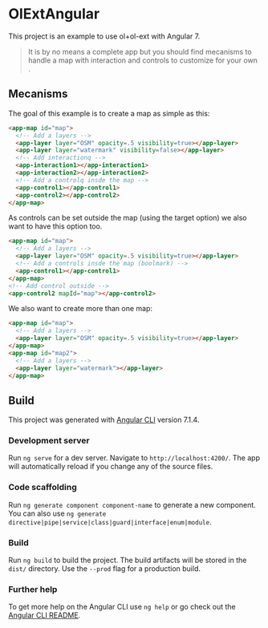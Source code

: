 # OlExtAngular

This project is an example to use ol+ol-ext with Angular 7.

> It is by no means a complete app but you should find mecanisms to handle a map with interaction and controls to customize for your own .

## Mecanisms

The goal of this example is to create a map as simple as this:

````html
<app-map id="map">
  <!-- Add a layers -->
  <app-layer layer="OSM" opacity=.5 visibility=true></app-layer>
  <app-layer layer="watermark" visibility=false></app-layer>
  <!-- Add interactionq -->
  <app-interaction1></app-interaction1>
  <app-interaction2></app-interaction2>
  <!-- Add a controlq insde the map -->
  <app-control1></app-control1>
  <app-control2></app-control2>
</app-map>
````

As controls can be set outside the map (using the target option) we also want to have this option too.
````html
<app-map id="map">
  <!-- Add a layers -->
  <app-layer layer="OSM" opacity=.5 visibility=true></app-layer>
  <!-- Add a controls insde the map (boolmark) -->
  <app-control1></app-control1>
</app-map>
<!-- Add control outside -->
<app-control2 mapId="map"></app-control2>
````

We also want to create more than one map:
````html
<app-map id="map">
  <!-- Add a layers -->
  <app-layer layer="OSM" opacity=.5 visibility=true></app-layer>
</app-map>
<app-map id="map2">
  <!-- Add a layers -->
  <app-layer layer="watermark"></app-layer>
</app-map>
````

## Build

This project was generated with [Angular CLI](https://github.com/angular/angular-cli) version 7.1.4.

### Development server

Run `ng serve` for a dev server. Navigate to `http://localhost:4200/`. The app will automatically reload if you change any of the source files.

### Code scaffolding

Run `ng generate component component-name` to generate a new component. You can also use `ng generate directive|pipe|service|class|guard|interface|enum|module`.

### Build

Run `ng build` to build the project. The build artifacts will be stored in the `dist/` directory. Use the `--prod` flag for a production build.

### Further help

To get more help on the Angular CLI use `ng help` or go check out the [Angular CLI README](https://github.com/angular/angular-cli/blob/master/README.md).
